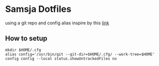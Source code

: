 # Samsja Dotfiles 

using a git repo and config alias inspire by this [link](https://www.atlassian.com/git/tutorials/dotfiles)


## How to setup

```shell
mkdir $HOME/.cfg
alias config='/usr/bin/git --git-dir=$HOME/.cfg/ --work-tree=$HOME'
config config --local status.showUntrackedFiles no
```
